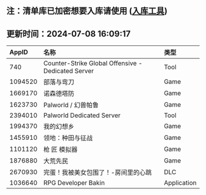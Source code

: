 ## 注：清单库已加密想要入库请使用 ([入库工具](https://github.com/BlankTMing/ManifestAutoUpdate/releases))

## 更新时间：2024-07-08 16:09:17
| AppID | 名称 | 类型  |
| :-------------------- | :----------------------------- | :----------- |
| 740 | Counter-Strike Global Offensive - Dedicated Server| Tool |
| 1094520 | 部落与弯刀| Game |
| 1669170 | 诺森德塔防| Game |
| 1623730 | Palworld / 幻兽帕鲁| Game |
| 2394010 | Palworld Dedicated Server| Tool |
| 1994370 | 我的幻想乡| Game |
| 1455910 | 领地：种田与征战| Game |
| 1101120 | 枪 匠 模拟器| Game |
| 1876880 | 大荒先民| Game |
| 2670930 | 完蛋！我被美女包围了！-房间里的心跳| DLC |
| 1036640 | RPG Developer Bakin| Application |
